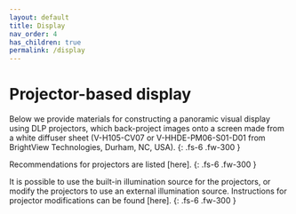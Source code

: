 ```yaml
---
layout: default
title: Display
nav_order: 4
has_children: true
permalink: /display
---
```

# Projector-based display

Below we provide materials for constructing a panoramic visual display using DLP projectors, which back-project images onto a screen made from a white diffuser sheet (V-H105-CV07 or V-HHDE-PM06-S01-D01 from BrightView Technologies, Durham, NC, USA).
{: .fs-6 .fw-300 }

Recommendations for projectors are listed [here].
{: .fs-6 .fw-300 }

It is possible to use the built-in illumination source for the projectors, or modify the projectors to use an external illumination source. Instructions for projector modifications can be found [here].
{: .fs-6 .fw-300 }
